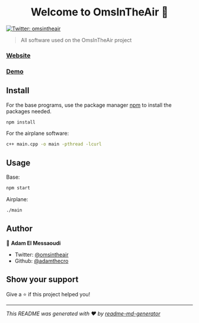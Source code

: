 <h1 align="center">Welcome to OmsInTheAir 👋</h1>
<p>
  <a href="https://twitter.com/omsintheair" target="_blank">
    <img alt="Twitter: omsintheair" src="https://img.shields.io/twitter/follow/omsintheair.svg?style=social" />
  </a>
</p>

> All software used on the OmsInTheAir project

### [Website](http://omsintheair.ml)
### [Demo](http://demos.omsintheair.ml)

## Install

For the base programs, use the package manager [npm](https://www.npmjs.com/get-npm) to install the packages needed.

```bash
npm install
```
For the airplane software:

```bash
c++ main.cpp -o main -pthread -lcurl
```

## Usage

Base:

```bash
npm start
```

Airplane:

```bash
./main
```

## Author

👤 **Adam El Messaoudi**

* Twitter: [@omsintheair](https://twitter.com/omsintheair)
* Github: [@adamthecro](https://github.com/adamthecro)

## Show your support

Give a ⭐️ if this project helped you!

***
_This README was generated with ❤️ by [readme-md-generator](https://github.com/kefranabg/readme-md-generator)_
